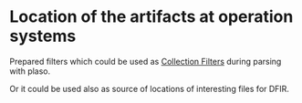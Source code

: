 # Location of the artifacts at operation systems

Prepared filters which could be used as [Collection Filters](https://plaso.readthedocs.io/en/latest/sources/user/Collection-Filters.html#yaml-based-filter-file-format) during parsing with plaso.

Or it could be used also as source of locations of interesting files for DFIR.

